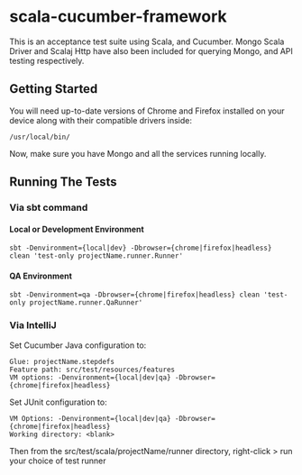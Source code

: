 # scala-cucumber-framework

This is an acceptance test suite using Scala, and Cucumber. Mongo Scala Driver and Scalaj Http have also been included for querying Mongo, and API testing respectively.

## Getting Started
You will need up-to-date versions of Chrome and Firefox installed on your device along with their compatible drivers inside:
```
/usr/local/bin/
```

Now, make sure you have Mongo and all the services running locally.

## Running The Tests

### Via sbt command

#### Local or Development Environment
```
sbt -Denvironment={local|dev} -Dbrowser={chrome|firefox|headless} clean 'test-only projectName.runner.Runner'
```
#### QA Environment
```
sbt -Denvironment=qa -Dbrowser={chrome|firefox|headless} clean 'test-only projectName.runner.QaRunner'
```

### Via IntelliJ
Set Cucumber Java configuration to:
```
Glue: projectName.stepdefs
Feature path: src/test/resources/features
VM options: -Denvironment={local|dev|qa} -Dbrowser={chrome|firefox|headless}
```

Set JUnit configuration to:
```
VM Options: -Denvironment={local|dev|qa} -Dbrowser={chrome|firefox|headless}
Working directory: <blank>
```

Then from the src/test/scala/projectName/runner directory, right-click > run your choice of test runner
